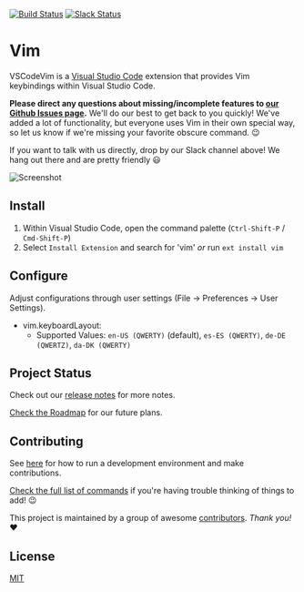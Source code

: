 [![Build Status](https://travis-ci.org/VSCodeVim/Vim.svg?branch=master)](https://travis-ci.org/VSCodeVim/Vim) [![Slack Status](https://vscodevim-slackin.azurewebsites.net/badge.svg)](https://vscodevim-slackin.azurewebsites.net)

# Vim

VSCodeVim is a [Visual Studio Code](https://code.visualstudio.com/) extension that provides Vim keybindings within Visual Studio Code. 

**Please direct any questions about missing/incomplete features to [our Github Issues page](https://github.com/VSCodeVim/Vim/issues).** We'll do our best to get back to you quickly! We've added a lot of functionality, but everyone uses Vim in their own special way, so let us know if we're missing your favorite obscure command. :wink:

If you want to talk with us directly, drop by our Slack channel above! We hang out there and are pretty friendly :smiley:

![Screenshot](images/screen.png)

## Install

1. Within Visual Studio Code, open the command palette (`Ctrl-Shift-P` / `Cmd-Shift-P`)
2. Select `Install Extension` and search for 'vim' *or* run `ext install vim`

## Configure

Adjust configurations through user settings (File -> Preferences -> User Settings).

* vim.keyboardLayout: 
    * Supported Values: `en-US (QWERTY)` (default), `es-ES (QWERTY)`, `de-DE (QWERTZ)`, `da-DK (QWERTY)`
    
## Project Status

Check out our [release notes](https://github.com/VSCodeVim/Vim/releases) for more notes.

[Check the Roadmap](https://github.com/VSCodeVim/Vim/blob/master/ROADMAP.md) for our future plans.

## Contributing

See [here](https://github.com/VSCodeVim/Vim/blob/master/DEVELOPING.md) for how to run a development environment and make contributions.

[Check the full list of commands](https://github.com/VSCodeVim/Vim/blob/master/ROADMAP.md) if you're having trouble thinking of things to add! :wink:

This project is maintained by a group of awesome [contributors](https://github.com/VSCodeVim/Vim/graphs/contributors). *Thank you!* :heart: 

## License

[MIT](LICENSE.txt)
